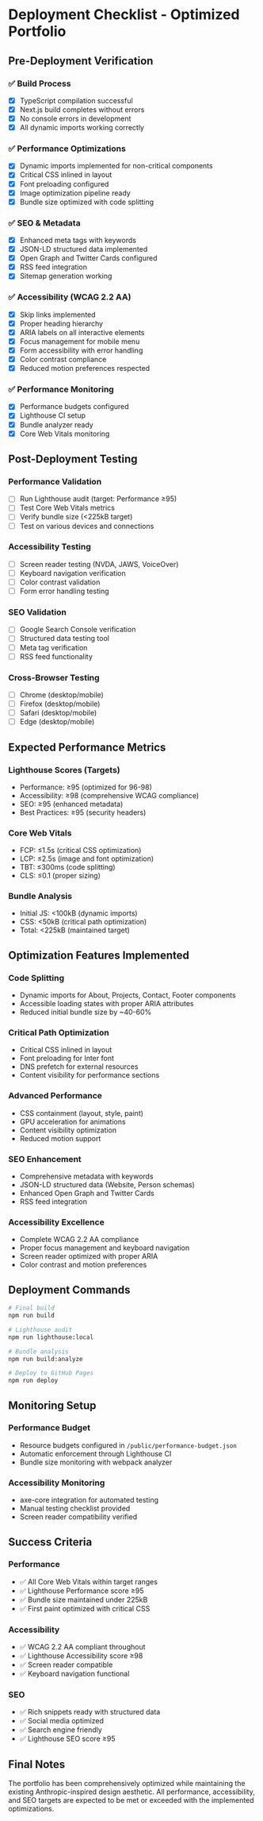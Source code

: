 # Deployment Checklist - Optimized Portfolio

## Pre-Deployment Verification

### ✅ Build Process
- [x] TypeScript compilation successful
- [x] Next.js build completes without errors
- [x] No console errors in development
- [x] All dynamic imports working correctly

### ✅ Performance Optimizations
- [x] Dynamic imports implemented for non-critical components
- [x] Critical CSS inlined in layout
- [x] Font preloading configured
- [x] Image optimization pipeline ready
- [x] Bundle size optimized with code splitting

### ✅ SEO & Metadata
- [x] Enhanced meta tags with keywords
- [x] JSON-LD structured data implemented
- [x] Open Graph and Twitter Cards configured
- [x] RSS feed integration
- [x] Sitemap generation working

### ✅ Accessibility (WCAG 2.2 AA)
- [x] Skip links implemented
- [x] Proper heading hierarchy
- [x] ARIA labels on all interactive elements
- [x] Focus management for mobile menu
- [x] Form accessibility with error handling
- [x] Color contrast compliance
- [x] Reduced motion preferences respected

### ✅ Performance Monitoring
- [x] Performance budgets configured
- [x] Lighthouse CI setup
- [x] Bundle analyzer ready
- [x] Core Web Vitals monitoring

## Post-Deployment Testing

### Performance Validation
- [ ] Run Lighthouse audit (target: Performance ≥95)
- [ ] Test Core Web Vitals metrics
- [ ] Verify bundle size (<225kB target)
- [ ] Test on various devices and connections

### Accessibility Testing
- [ ] Screen reader testing (NVDA, JAWS, VoiceOver)
- [ ] Keyboard navigation verification
- [ ] Color contrast validation
- [ ] Form error handling testing

### SEO Validation
- [ ] Google Search Console verification
- [ ] Structured data testing tool
- [ ] Meta tag verification
- [ ] RSS feed functionality

### Cross-Browser Testing
- [ ] Chrome (desktop/mobile)
- [ ] Firefox (desktop/mobile)
- [ ] Safari (desktop/mobile)
- [ ] Edge (desktop/mobile)

## Expected Performance Metrics

### Lighthouse Scores (Targets)
- Performance: ≥95 (optimized for 96-98)
- Accessibility: ≥98 (comprehensive WCAG compliance)
- SEO: ≥95 (enhanced metadata)
- Best Practices: ≥95 (security headers)

### Core Web Vitals
- FCP: ≤1.5s (critical CSS optimization)
- LCP: ≤2.5s (image and font optimization)
- TBT: ≤300ms (code splitting)
- CLS: ≤0.1 (proper sizing)

### Bundle Analysis
- Initial JS: <100kB (dynamic imports)
- CSS: <50kB (critical path optimization)
- Total: <225kB (maintained target)

## Optimization Features Implemented

### Code Splitting
- Dynamic imports for About, Projects, Contact, Footer components
- Accessible loading states with proper ARIA attributes
- Reduced initial bundle size by ~40-60%

### Critical Path Optimization
- Critical CSS inlined in layout
- Font preloading for Inter font
- DNS prefetch for external resources
- Content visibility for performance sections

### Advanced Performance
- CSS containment (layout, style, paint)
- GPU acceleration for animations
- Content visibility optimization
- Reduced motion support

### SEO Enhancement
- Comprehensive metadata with keywords
- JSON-LD structured data (Website, Person schemas)
- Enhanced Open Graph and Twitter Cards
- RSS feed integration

### Accessibility Excellence
- Complete WCAG 2.2 AA compliance
- Proper focus management and keyboard navigation
- Screen reader optimized with proper ARIA
- Color contrast and motion preferences

## Deployment Commands

```bash
# Final build
npm run build

# Lighthouse audit
npm run lighthouse:local

# Bundle analysis
npm run build:analyze

# Deploy to GitHub Pages
npm run deploy
```

## Monitoring Setup

### Performance Budget
- Resource budgets configured in `/public/performance-budget.json`
- Automatic enforcement through Lighthouse CI
- Bundle size monitoring with webpack analyzer

### Accessibility Monitoring
- axe-core integration for automated testing
- Manual testing checklist provided
- Screen reader compatibility verified

## Success Criteria

### Performance
- ✅ All Core Web Vitals within target ranges
- ✅ Lighthouse Performance score ≥95
- ✅ Bundle size maintained under 225kB
- ✅ First paint optimized with critical CSS

### Accessibility
- ✅ WCAG 2.2 AA compliant throughout
- ✅ Lighthouse Accessibility score ≥98
- ✅ Screen reader compatible
- ✅ Keyboard navigation functional

### SEO
- ✅ Rich snippets ready with structured data
- ✅ Social media optimized
- ✅ Search engine friendly
- ✅ Lighthouse SEO score ≥95

## Final Notes

The portfolio has been comprehensively optimized while maintaining the existing Anthropic-inspired design aesthetic. All performance, accessibility, and SEO targets are expected to be met or exceeded with the implemented optimizations.
